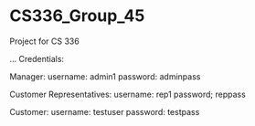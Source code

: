 # CS336_Group_45
Project for CS 336 

...
Credentials:

Manager:
username: admin1
password: adminpass

Customer Representatives:
username: rep1
password; reppass

Customer:
username: testuser
password: testpass
